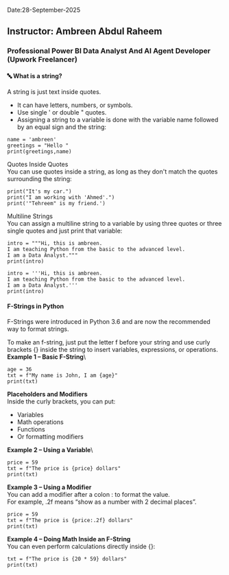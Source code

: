Date:28-September-2025

## Instructor: Ambreen Abdul Raheem
### Professional Power BI Data Analyst And AI Agent Developer (Upwork Freelancer)

#### 🔤 What is a string?
A string is just text inside quotes.
- It can have letters, numbers, or symbols.
- Use single ' or double " quotes.
- Assigning a string to a variable is done with the variable name followed by an equal sign and the string:
```
name = 'ambreen'
greetings = "Hello "
print(greetings,name)
```
Quotes Inside Quotes\
You can use quotes inside a string, as long as they don't match the quotes surrounding the string:
```
print("It's my car.")
print("I am working with 'Ahmed'.")
print('"Tehreem" is my friend.')
```
Multiline Strings\
You can assign a multiline string to a variable by using three quotes or three single quotes and just print that variable:
```
intro = """Hi, this is ambreen.
I am teaching Python from the basic to the advanced level.
I am a Data Analyst."""
print(intro)
```
```
intro = '''Hi, this is ambreen.
I am teaching Python from the basic to the advanced level.
I am a Data Analyst.'''
print(intro)
```
#### F-Strings in Python

F-Strings were introduced in Python 3.6 and are now the recommended way to format strings.

To make an f-string, just put the letter f before your string and use curly brackets {} inside the string to insert variables, expressions, or operations.
**Example 1 – Basic F-String**\
```
age = 36
txt = f"My name is John, I am {age}"
print(txt)
```

**Placeholders and Modifiers**\
Inside the curly brackets, you can put:

- Variables
- Math operations
- Functions
- Or formatting modifiers

**Example 2 – Using a Variable**\
```
price = 59
txt = f"The price is {price} dollars"
print(txt)
```

**Example 3 – Using a Modifier**\
You can add a modifier after a colon : to format the value.\
For example, .2f means “show as a number with 2 decimal places”.
```
price = 59
txt = f"The price is {price:.2f} dollars"
print(txt)
```

**Example 4 – Doing Math Inside an F-String**\
You can even perform calculations directly inside {}:
```
txt = f"The price is {20 * 59} dollars"
print(txt)
```




















